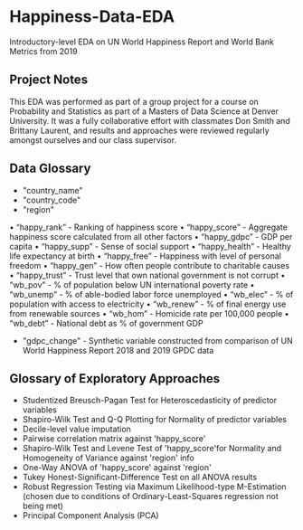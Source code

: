 # Happiness-Data-EDA
Introductory-level EDA on UN World Happiness Report and World Bank Metrics from 2019

## Project Notes
This EDA was performed as part of a group project for a course on Probability and Statistics as part of
a Masters of Data Science at Denver University. It was a fully collaborative effort with classmates
Don Smith and Brittany Laurent, and results and approaches were reviewed regularly amongst ourselves
and our class supervisor.

## Data Glossary
* "country_name"
* "country_code"
* "region"

• “happy_rank” - Ranking of happiness score
• “happy_score” - Aggregate happiness score calculated from all other factors
• “happy_gdpc” - GDP per capita
• “happy_supp” - Sense of social support
• “happy_health” - Healthy life expectancy at birth
• “happy_free” - Happiness with level of personal freedom
• “happy_gen” - How often people contribute to charitable causes
• “happy_trust” - Trust level that own national government is not corrupt
• “wb_pov” - % of population below UN international poverty rate
• “wb_unemp” - % of able-bodied labor force unemployed
• “wb_elec” - % of population with access to electricity
• “wb_renew” - % of final energy use from renewable sources
• “wb_hom” - Homicide rate per 100,000 people
• “wb_debt” - National debt as % of government GDP

* "gdpc_change" - Synthetic variable constructed from comparison of UN World Happiness Report 2018 and 2019 GPDC data

## Glossary of Exploratory Approaches
* Studentized Breusch-Pagan Test for Heteroscedasticity of predictor variables
* Shapiro-Wilk Test and Q-Q Plotting for Normality of predictor variables
* Decile-level value imputation
* Pairwise correlation matrix against 'happy_score'
* Shapiro-Wilk Test and Levene Test of 'happy_score'for Normality and Homogeneity of Variance against 'region' info
* One-Way ANOVA of 'happy_score' against 'region'
* Tukey Honest-Significant-Difference Test on all ANOVA results
* Robust Regression Testing via Maximum Likelihood-type M-Estimation (chosen due to conditions of Ordinary-Least-Squares regression not being met)
* Principal Component Analysis (PCA)
